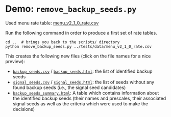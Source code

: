 # Demo: `remove_backup_seeds.py`

Used menu rate table: [menu_v2_1_0_rate.csv](../tests/data/menu_v2_1_0_rate.csv)

Run the following command in order to produce a first set of rate tables.
```
cd ..  # brings you back to the scripts/ directory
python remove_backup_seeds.py ../tests/data/menu_v2_1_0_rate.csv
```

This creates the following new files (click on the file names for a nice preview):
- [`backup_seeds.csv`](./backup_seeds.csv) / [`backup_seeds.html`](https://htmlpreview.github.io/?https://raw.githubusercontent.com/tempse/PS-tools/demo/remove-backup-seeds/scripts/demo_remove_backup_seeds/backup_seeds.html): the list of identified backup seeds
- [`signal_seeds.csv`](./signal_seeds.csv) / [`signal_seeds.html`](https://htmlpreview.github.io/?https://raw.githubusercontent.com/tempse/PS-tools/demo/remove-backup-seeds/scripts/demo_remove_backup_seeds/signal_seeds.html): the list of seeds without any found
  backup seeds (i.e., the signal seed candidates)
- [`backup_seeds_summary.html`](https://htmlpreview.github.io/?https://raw.githubusercontent.com/tempse/PS-tools/demo/remove-backup-seeds/scripts/demo_remove_backup_seeds/backup_seeds_summary.html): A table which contains information about the
  identified backup seeds (their names and prescales, their associated signal
  seeds as well as the criteria which were used to make the decisions)
